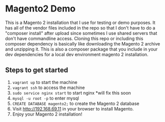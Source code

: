 # Magento2 Demo
This is a Magento 2 installation that I use for testing or demo purposes.
It has all of the vendor files included in the repo so that I don't have to do a "composer install" after upload since sometimes I use shared servers that don't have commandline access.
Cloning this repo or including this composer dependency is basically like downloading the Magento 2 archive and unzipping it.
This is also a composer package that you include in your dev dependencies for a local dev environment magento 2 installation.

## Steps to get started
1. `vagrant up` to start the machine
2. `vagrant ssh` to access the machine
3. `sudo service nginx start` to start nginx *will fix this soon
4. `mysql -u root -p` to enter mysql
5. `CREATE DATABASE magento2;` to create the Magento 2 database
6. Visit http://192.168.69.11 in your browser to install Magento.
7. Enjoy your Magento 2 installation!